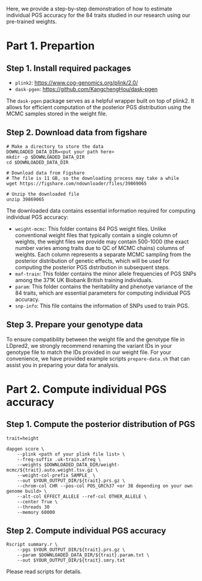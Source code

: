 Here, we provide a step-by-step demonstration of how to estimate individual PGS accuracy for the 84 traits studied in our research using our pre-trained weights.

# Part 1. Prepartion

## Step 1. Install required packages
- `plink2`: https://www.cog-genomics.org/plink/2.0/
- `dask-pgen`: https://github.com/KangchengHou/dask-pgen

The `dask-pgen` package serves as a helpful wrapper built on top of plink2. It allows for efficient computation of the posterior PGS distribution using the MCMC samples stored in the weight file.

## Step 2. Download data from figshare 

```{bash}
# Make a directory to store the data
DOWNLOADED_DATA_DIR=<put your path here>
mkdir -p $DOWNLOADED_DATA_DIR
cd $DOWNLOADED_DATA_DIR

# Download data from Figshare
# The file is 11 GB, so the downloading process may take a while
wget https://figshare.com/ndownloader/files/39869065

# Unzip the downloaded file
unzip 39869065
```
The downloaded data contains essential information required for computing individual PGS accuracy:  
- `weight-mcmc`: This folder contains 84 PGS weight files. Unlike conventional weight files that typically contain a single column of weights, the weight files we provide may contain 500-1000 (the exact number varies among traits due to QC of MCMC chains) columns of weights. Each column represents a separate MCMC sampling from the posterior distribution of genetic effects, which will be used for computing the posterior PGS distribution in subsequent steps. 
- `maf-train`: This folder contains the minor allele frequencies of PGS SNPs among the 371K UK Biobank British training individuals. 
- `param`: This folder contains the heritability and phenotye variance of the 84 traits, which are essential parameters for computing individual PGS accuracy. 
- `snp-info`: This file contains the information of SNPs used to train PGS. 

## Step 3. Prepare your genotype data 
To ensure compatibility between the weight file and the genotype file in LDpred2, we strongly recommend renaming the variant IDs in your genotype file to match the IDs provided in our weight file. For your convenience, we have provided example scripts `prepare-data.sh` that can assist you in preparing your data for analysis.


# Part 2. Compute individual PGS accuracy 

## Step 1. Compute the posterior distribution of PGS
```{bash}
trait=height

dapgen score \
    --plink <path of your plink file list> \
    --freq-suffix .uk-train.afreq \
    --weights $DOWNLOADED_DATA_DIR/weight-mcmc/${trait}.auto.weight.tsv.gz \
    --weight-col-prefix SAMPLE_ \
    --out $YOUR_OUTPUT_DIR/${trait}.prs.gz \
    --chrom-col CHR --pos-col POS_GRCh37 <or 38 depending on your own genome build> \
    --alt-col EFFECT_ALLELE --ref-col OTHER_ALLELE \
    --center True \
    --threads 30
    --memory 60000
```

## Step 2. Compute individual PGS accuracy
```{bash}
Rscript summary.r \
    --pgs $YOUR_OUTPUT_DIR/${trait}.prs.gz \
    --param $DOWNLOADED_DATA_DIR/${trait}.param.txt \
    --out $YOUR_OUTPUT_DIR/${trait}.smry.txt
```

Please read scripts for details.

        